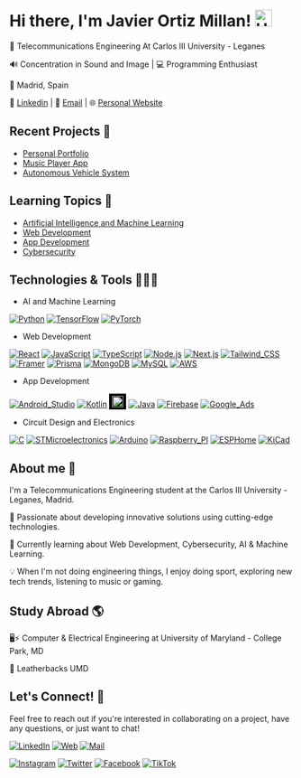 # Hi there, I'm Javier Ortiz Millan! <img alt="Hand-waving" src="https://raw.githubusercontent.com/javierortizmi/javierortizmi/main/media/Hi.gif" width="30px">

📡 Telecommunications Engineering At Carlos III University - Leganes

🔊 Concentration in Sound and Image | 💻 Programming Enthusiast

📍 Madrid, Spain

🔗 [Linkedin](https://linkedin.com/in/javier-ortiz-millan) | 📨 [Email](mailto:javierortizmi@gmail.com) | 🌐 [Personal Website](https://javierortizmi.com)

## Recent Projects 📂

- <a href="https://github.com/javierortizmi/PersonalPortfolio" target="_blank">Personal Portfolio</a>
- <a href="https://github.com/javierortizmi/MusicPlayerApp" target="_blank">Music Player App</a>
- <a href="https://github.com/javierortizmi/AutonomousVehicle" target="_blank">Autonomous Vehicle System</a>

## Learning Topics 🧠

- <a href="https://github.com/javierortizmi/ArtificialIntelligence" target="_blank">Artificial Intelligence and Machine Learning</a>
- <a href="https://github.com/javierortizmi/WebDevelopment" target="_blank">Web Development</a>
- <a href="https://github.com/javierortizmi/AppDevelopment" target="_blank">App Development</a>
- <a href="https://github.com/javierortizmi/Cybersecurity" target="_blank">Cybersecurity</a>

## Technologies & Tools 👨🏻‍💻

- AI and Machine Learning

[![Python](https://img.shields.io/badge/Python-yellow?style=for-the-badge&logo=python&logoColor=white&labelColor=101010)](https://www.python.org/)
[![TensorFlow](https://img.shields.io/badge/TENSORFLOW-%23FF6F00?style=for-the-badge&logo=tensorflow&logoColor=white&labelColor=black)](https://www.tensorflow.org/)
[![PyTorch](https://img.shields.io/badge/PyTorch-%23EE4C2C?style=for-the-badge&logo=pytorch&logoColor=white&labelColor=black)](https://pytorch.org/)

- Web Development

[![React](https://img.shields.io/badge/REACT-%2361DAFB?style=for-the-badge&logo=react&logoColor=white&labelColor=black)](https://react.dev/)
[![JavaScript](https://img.shields.io/badge/JavaScript-F7DF1E?style=for-the-badge&logo=javascript&logoColor=white&labelColor=101010)](https://www.javascript.com/)
[![TypeScript](https://img.shields.io/badge/TYPESCRIPT-%233178C6?style=for-the-badge&logo=typescript&logoColor=white&labelColor=black)](https://www.typescriptlang.org/)
[![Node.js](https://img.shields.io/badge/Node.JS-339933?style=for-the-badge&logo=node.js&logoColor=white&labelColor=101010)](https://nodejs.org/)
[![Next.js](https://img.shields.io/badge/next.js-%23000000?style=for-the-badge&logo=nextdotjs&logoColor=white&labelColor=black)](https://nextjs.org/)
[![Tailwind_CSS](https://img.shields.io/badge/TAILWIND%20CSS-%2306B6D4?style=for-the-badge&logo=tailwindcss&logoColor=white&labelColor=black)](https://tailwindcss.com/)
[![Framer](https://img.shields.io/badge/framer_motion-%230055FF?style=for-the-badge&logo=framer&logoColor=white&labelColor=black)](https://www.framer.com/)
[![Prisma](https://img.shields.io/badge/prisma-%232D3748?style=for-the-badge&logo=prisma&logoColor=white&labelColor=black)](https://www.prisma.io/)
[![MongoDB](https://img.shields.io/badge/MongoDB-47A248?style=for-the-badge&logo=mongodb&logoColor=white&labelColor=101010)](https://www.mongodb.com/)
[![MySQL](https://img.shields.io/badge/MySQL-4479A1?style=for-the-badge&logo=mysql&logoColor=white&labelColor=101010)](https://www.mysql.com/)
[![AWS](https://img.shields.io/badge/AWS-232F3E?style=for-the-badge&logo=amazon-aws&logoColor=white&labelColor=101010)](https://aws.amazon.com/)

- App Development

[![Android_Studio](https://img.shields.io/badge/Android_Studio-3DDC84?style=for-the-badge&logo=android-studio&logoColor=white&labelColor=101010)](https://developer.android.com/studio)
[![Kotlin](https://img.shields.io/badge/Kotlin-0095D5?style=for-the-badge&logo=kotlin&logoColor=white&labelColor=101010)](https://kotlinlang.org/)
<img width="20" height="20" src="https://img.icons8.com/ios/50/FFFFFF/java-coffee-cup-logo--v1.png" alt="java-coffee-cup-logo--v1" style="background-color:black;padding:4px 5px;"/>
[![Java](https://img.shields.io/badge/Java-007396?style=for-the-badge&logo=java&logoColor=white&labelColor=101010)](https://www.java.com/)
[![Firebase](https://img.shields.io/badge/Firebase-%23FFCA28?style=for-the-badge&logo=firebase&logoColor=white&labelColor=black)](https://firebase.google.com/)
[![Google_Ads](https://img.shields.io/badge/Google_Ads-%234285F4?style=for-the-badge&logo=googleads&logoColor=white&labelColor=black)](https://ads.google.com/)

- Circuit Design and Electronics

[![C](https://img.shields.io/badge/programming_language-%23A8B9CC?style=for-the-badge&logo=c&logoColor=white&labelColor=black)](https://en.wikipedia.org/wiki/C_(programming_language))
[![STMicroelectronics](https://img.shields.io/badge/STMicroelectronics-%2303234B?style=for-the-badge&logo=stmicroelectronics&logoColor=white&labelColor=black)](https://www.st.com/)
[![Arduino](https://img.shields.io/badge/Arduino-%2300878F?style=for-the-badge&logo=arduino&logoColor=white&labelColor=black)](https://www.arduino.cc/)
[![Raspberry_PI](https://img.shields.io/badge/Raspberry%20PI-%23A22846?style=for-the-badge&logo=raspberrypi&logoColor=white&labelColor=black)](https://www.raspberrypi.org/)
[![ESPHome](https://img.shields.io/badge/ESPHome-%23E7352C?style=for-the-badge&logo=esphome&logoColor=white&labelColor=black)](https://esphome.io/)
[![KiCad](https://img.shields.io/badge/KiCad-%23314CB0?style=for-the-badge&logo=kicad&logoColor=white&labelColor=black)](https://www.kicad.org/)

## About me 👾

I'm a Telecommunications Engineering student at the Carlos III University - Leganes, Madrid.

🌟 Passionate about developing innovative solutions using cutting-edge technologies.

🌱 Currently learning about Web Development, Cybersecurity, AI & Machine Learning.

💡 When I'm not doing engineering things, I enjoy doing sport, exploring new tech trends, listening to music or gaming.

## Study Abroad 🌎

🖥️⚡ Computer & Electrical Engineering at University of Maryland - College Park, MD

🤖 Leatherbacks UMD

## Let's Connect! 📲

Feel free to reach out if you're interested in collaborating on a project, have any questions, or just want to chat!

[![LinkedIn](https://img.shields.io/badge/LinkedIn-Javier_Ortiz_Millan-0077B5?style=for-the-badge&logo=linkedin&logoColor=white&labelColor=101010)](https://www.linkedin.com/in/javierortizmi)
[![Web](https://img.shields.io/badge/Web-JavierOrtizMi.com-14a1f0?style=for-the-badge&logo=dev.to&logoColor=white&labelColor=101010)](https://javierortizmi.com)
[![Mail](https://img.shields.io/badge/EMAIL-%23EA4335?style=for-the-badge&logo=gmail&logoColor=white&labelColor=black)](mailto:javierortizmi@gmail.com)

[![Instagram](https://img.shields.io/badge/Instagram-@javierortizmi-E4405F?style=for-the-badge&logo=instagram&logoColor=white&labelColor=101010)](https://instagram.com/javierortizmi)
[![Twitter](https://img.shields.io/badge/Twitter-@javierortizmi-1DA1F2?style=for-the-badge&logo=twitter&logoColor=white&labelColor=101010)](https://twitter.com/javierortizmi)
[![Facebook](https://img.shields.io/badge/Facebook-@javierortizmi-1877F2?style=for-the-badge&logo=facebook&logoColor=white&labelColor=101010)](https://facebook.com/javierortizmi)
[![TikTok](https://img.shields.io/badge/TikTok-@javierortizmi-69C9D0?style=for-the-badge&logo=tiktok&logoColor=white&labelColor=101010)](https://tiktok.com/@javierortizmi)
